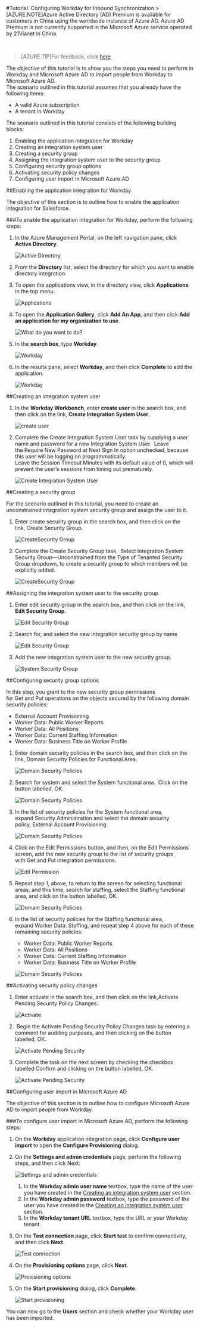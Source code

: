 <properties pageTitle="Tutorial: Configuring Workday for Inbound Synchronization | Microsoft Azure" description="Learn how to use Inbound Synchronization with Azure Active Directory to enable single sign-on, automated provisioning, and more!." services="active-directory" authors="MarkusVi"  documentationCenter="na" manager="stevenpo"/>
<tags ms.service="active-directory" ms.devlang="na" ms.topic="article" ms.tgt_pltfrm="na" ms.workload="identity" ms.date="08/01/2015" ms.author="markvi" />
#Tutorial: Configuring Workday for Inbound Synchronization
>[AZURE.NOTE]Azure Active Directory (AD) Premium is available for customers in China using the worldwide instance of Azure AD.    
Azure AD Premium is not currently supported in the Microsoft Azure service operated by 21Vianet in China.    

&nbsp;  

>[AZURE.TIP]For feedback, click [here](http://go.microsoft.com/fwlink/?LinkId=330042).    

The objective of this tutorial is to show you the steps you need to perform in Workday and Microsoft Azure AD to import people from Workday to Microsoft Azure AD.    
 The scenario outlined in this tutorial assumes that you already have the following items:  

-   A valid Azure subscription  
-   A tenant in Workday  

The scenario outlined in this tutorial consists of the following building blocks:  

1.  Enabling the application integration for Workday  
2.  Creating an integration system user  
3.  Creating a security group  
4.  Assigning the integration system user to the security group  
5.  Configuring security group options  
6.  Activating security policy changes  
7.  Configuring user import in Microsoft Azure AD  

##Enabling the application integration for Workday

The objective of this section is to outline how to enable the application integration for Salesforce.    

###To enable the application integration for Workday, perform the following steps:

1.  In the Azure Management Portal, on the left navigation pane, click **Active Directory**.    

	![Active Directory](./media/active-directory-saas-inbound-synchronization-tutorial/IC700993.png "Active Directory")  

2.  From the **Directory** list, select the directory for which you want to enable directory integration.    

3.  To open the applications view, in the directory view, click **Applications** in the top menu.    

	![Applications](./media/active-directory-saas-inbound-synchronization-tutorial/IC700994.png "Applications")  

4.  To open the **Application Gallery**, click **Add An App**, and then click **Add an application for my organization to use**.    

	![What do you want to do?](./media/active-directory-saas-inbound-synchronization-tutorial/IC700995.png "What do you want to do?")  

5.  In the **search box**, type **Workday**.    

	![Workday](./media/active-directory-saas-inbound-synchronization-tutorial/IC701021.png "Workday")  

6.  In the results pane, select **Workday**, and then click **Complete** to add the application.    

	![Workday](./media/active-directory-saas-inbound-synchronization-tutorial/IC701022.png "Workday")  

##Creating an integration system user

1.  In the **Workday Workbench**, enter **create user** in the search box, and then click on the link, **Create Integration System User**.     

	![create user](./media/active-directory-saas-inbound-synchronization-tutorial/IC750979.png "create user")  

2.  Complete the Create Integration System User task by supplying a user name and password for a new Integration System User.  Leave the Require New Password at Next Sign In option unchecked, because this user will be logging on programmatically.    
    Leave the Session Timeout Minutes with its default value of 0, which will prevent the user’s sessions from timing out prematurely.    

	![Create Integration System User](./media/active-directory-saas-inbound-synchronization-tutorial/IC750980.png "Create Integration System User")  

##Creating a security group

For the scenario outlined in this tutorial, you need to create an unconstrained integration system security group and assign the user to it.    

1.  Enter create security group in the search box, and then click on the link, Create Security Group.     

	![CreateSecurity Group](./media/active-directory-saas-inbound-synchronization-tutorial/IC750981.png "CreateSecurity Group")  

2.  Complete the Create Security Group task.  Select Integration System Security Group—Unconstrained from the Type of Tenanted Security Group dropdown, to create a security group to which members will be explicitly added.     

	![CreateSecurity Group](./media/active-directory-saas-inbound-synchronization-tutorial/IC750982.png "CreateSecurity Group")  

##Assigning the integration system user to the security group

1.  Enter edit security group in the search box, and then click on the link,  **Edit Security Group**.     

	![Edit Security Group](./media/active-directory-saas-inbound-synchronization-tutorial/IC750983.png "Edit Security Group")  

2.  Search for, and select the new integration security group by name    

	![Edit Security Group](./media/active-directory-saas-inbound-synchronization-tutorial/IC750984.png "Edit Security Group")  

3.  Add the new integration system user to the new security group.       

	![System Security Group](./media/active-directory-saas-inbound-synchronization-tutorial/IC750985.png "System Security Group")  

##Configuring security group options

In this step, you grant to the new security group permissions for Get and Put operations on the objects secured by the following domain security policies:  

-   External Account Provisioning  
-   Worker Data: Public Worker Reports  
-   Worker Data: All Positions  
-   Worker Data: Current Staffing Information  
-   Worker Data: Business Title on Worker Profile  

1.  Enter domain security policies in the search box, and then click on the link, Domain Security Policies for Functional Area.     

	![Domain Security Policies](./media/active-directory-saas-inbound-synchronization-tutorial/IC750986.png "Domain Security Policies")  

2.  Search for system and select the System functional area.  Click on the button labelled, OK.     

	![Domain Security Policies](./media/active-directory-saas-inbound-synchronization-tutorial/IC750987.png "Domain Security Policies")  

3.  In the list of security policies for the System functional area, expand Security Administration and select the domain security policy, External Account Provisioning.     

	![Domain Security Policies](./media/active-directory-saas-inbound-synchronization-tutorial/IC750988.png "Domain Security Policies")  

4.  Click on the Edit Permissions button, and then, on the Edit Permissions screen, add the new security group to the list of security groups with Get and Put integration permissions.     

	![Edit Permission](./media/active-directory-saas-inbound-synchronization-tutorial/IC750989.png "Edit Permission")  

5.  Repeat step 1, above, to return to the screen for selecting functional areas, and this time, search for staffing, select the Staffing functional area, and click on the button labelled, OK.    

	![Domain Security Policies](./media/active-directory-saas-inbound-synchronization-tutorial/IC750990.png "Domain Security Policies")  

6.  In the list of security policies for the Staffing functional area, expand Worker Data: Staffing, and repeat step 4 above for each of these remaining security policies:    

	-   Worker Data: Public Worker Reports  
    -   Worker Data: All Positions  
    -   Worker Data: Current Staffing Information  
    -   Worker Data: Business Title on Worker Profile    

	![Domain Security Policies](./media/active-directory-saas-inbound-synchronization-tutorial/IC750991.png "Domain Security Policies")  

##Activating security policy changes

1.  Enter activate in the search box, and then click on the link,Activate Pending Security Policy Changes.    

	![Activate](./media/active-directory-saas-inbound-synchronization-tutorial/IC750992.png "Activate")  

2.   Begin the Activate Pending Security Policy Changes task by entering a comment for auditing purposes, and then clicking on the button labelled, OK.      

	![Activate Pending Security](./media/active-directory-saas-inbound-synchronization-tutorial/IC750993.png "Activate Pending Security")  

3.  Complete the task on the next screen by checking the checkbox labelled Confirm and clicking on the button labelled, OK.     

	![Activate Pending Security](./media/active-directory-saas-inbound-synchronization-tutorial/IC750994.png "Activate Pending Security")  

##Configuring user import in Microsoft Azure AD

The objective of this section is to outline how to configure Microsoft Azure AD to import people from Workday.    

###To configure user import in Microsoft Azure AD, perform the following steps:

1.  On the **Workday** application integration page, click **Configure user import** to open the **Configure Provisioning** dialog.    

2.  On the **Settings and admin credentials** page, perform the following steps, and then click Next:    

	![Settings and admin credentials](./media/active-directory-saas-inbound-synchronization-tutorial/IC750995.png "Settings and admin credentials")    

	1.  In the **Workday admin user name** textbox, type the name of the user you have created in the [Creating an integration system user](https://msdn.microsoft.com/library/azure/Dn762434.aspx#BKMK_CreateUser) section.    
    2.  In the **Workday admin password** textbox, type the password of the user you have created in the [Creating an integration system user](https://msdn.microsoft.com/library/azure/Dn762434.aspx#BKMK_CreateUser) section.    
    3.  In the **Workday tenant URL** textbox, type the URL or your Workday tenant.    

3.  On the **Test connection** page, click **Start test** to confirm connectivity, and then click **Next**.    

	![Test connection](./media/active-directory-saas-inbound-synchronization-tutorial/IC750996.png "Test connection")  

4.  On the **Provisioning options** page, click **Next**.    

	![Provisioning options](./media/active-directory-saas-inbound-synchronization-tutorial/IC750997.png "Provisioning options")  

5.  On the **Start provisioning** dialog, click **Complete**.    

	![Start provisioning](./media/active-directory-saas-inbound-synchronization-tutorial/IC750998.png "Start provisioning")  

You can now go to the **Users** section and check whether your Workday user has been imported.    
